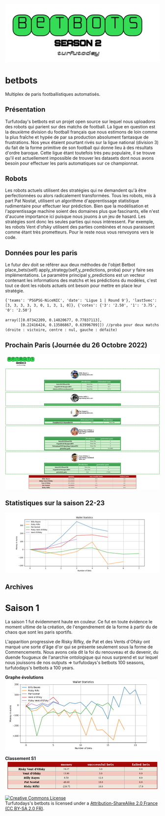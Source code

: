 ![alt text](https://github.com/metabolean5/betbots/blob/main/bot_pics/betbot.png?raw=true)

# betbots
Multiplex de paris footballistiques automatisés.

## Présentation

Turfutoday's betbots est un projet open source sur lequel nous uploadons des robots qui parient sur des matchs de football.
La ligue en question est la deuxième division du football français que nous estimons de loin comme la plus fraîche et hypée de par sa production absolument fantasque de frustrations.
Nos yeux étaient pourtant rivés sur la ligue national (division 3) du fait de la forme primitive de son football qui donne lieu à des résultats d'ordre baroque.
Cette ligue étant toutefois très peu populaire, il se trouve qu'il est actuellement impossible de trouver les datasets dont nous avons besoin pour effectuer les paris automatiques sur ce championnat.


## Robots

Les robots actuels utilisent des stratégies qui ne demandent qu'à être perfectionnées ou alors radicalement transformées. 
Tous les robots, mis à part Pat Nostat, utilisent un algorithme d'apprentissage statistique rudimentaire pour effectuer leur prédiction.
Bien que la modélisation et l'apprentissage machine soient des domaines plus que fascinants, elle n'est d'aucune importance ici puisque nous jouons à un jeu de hasard.
Les stratégies sont donc les seules parties qui nous intéressent. Par exemple, les robots Vent d'ofsky utilisent des parties combinées et nous paraissent comme étant très prometteurs.
Pour le reste nous vous renvoyons vers le code.


## Données pour les paris

Le futur dev doit se référer aux deux méthodes de l'objet Betbot place_bets(self) apply_strategy(self,y_predictions, proba) pour y faire ses implémentations.
Le paramètre principal y_predictions est un vecteur contenant les informations des matchs et les prédictions du modèles, c'est tout ce dont les robots actuels ont besoin pour mettre en place leur stratégie.


```
{'teams': 'PSGPSG-NiceNIC', 'date': 'Ligue 1 | Round 9'}, 'last5vec': [3, 3, 3, 3, 3, 0, 1, 3, 1, 0]}, {'cotes': {'3': '2.50', '1': '3.75', '0': '2.50'}

array([[0.07342209, 0.14820677, 0.77837113],
       [0.22416424, 0.13586867, 0.63996709]]) //proba pour deux matchs (droite : victoire, centre : nul, gauche : défaite)

```
## Prochain Paris (Journée du 26 Octobre 2022)

![alt text](https://github.com/metabolean5/betbots/blob/main/bot_pics/curr_stats.png?raw=true)

## Statistiques sur la saison 22-23

![alt text](https://github.com/metabolean5/betbots/blob/main/bot_pics/curr_wallstats.png?raw=true)

## Archives

# Saison 1

La saison 1 fut évidemment haute en couleur. Ce fut en toute évidence le moment ultime de la création, de l'engendrement de la forme à partir du de chaos que sont les paris sportifs.

L'apparition progressive de Risky Rifky, de Pat et des Vents d'Ofsky ont marqué une sorte d'âge d'or qui se présente seulement sous la forme de Commencements. Nous avons cela dit la foi du renouveau et du devenir, du duende fougueux de l'anarchie ontologique qui nous surprend et sur lequel nous jouissons de nos outputs => turfutodays's betbots 100 seasons, turfutodays's betbots a 100 years.

**Graphe évolutions**
![alt text](https://github.com/metabolean5/betbots/blob/main/bot_pics/wallstats.png?raw=true)

**Classement S1**
![alt text](https://github.com/metabolean5/betbots/blob/main/bot_pics/class.png?raw=true)




<a rel="license" href="https://creativecommons.org/licenses/by-sa/4.0/"><img alt="Creative Commons License" style="border-width:0" src="https://i.creativecommons.org/l/by/4.0/88x31.png" /></a>
<br/>Turfutodays's betbots is licensed under a <a rel="license" href="https://creativecommons.org/licenses/by-sa/4.0/">Attribution-ShareAlike 2.0 France (CC BY-SA 2.0 FR)</a>.



